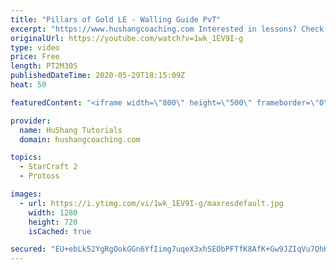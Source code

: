 ```yaml
---
title: "Pillars of Gold LE - Walling Guide PvT"
excerpt: "https://www.hushangcoaching.com Interested in lessons? Check out the website for more information ------------------------------------------------------------------------------------------------------- Want to support HuShang Tutorials directly? Patreon is a website where you can contribute a monthly"
originalUrl: https://youtube.com/watch?v=1wk_1EV9I-g
type: video
price: Free
length: PT2M30S
publishedDateTime: 2020-05-29T18:15:09Z
heat: 50

featuredContent: "<iframe width=\"800\" height=\"500\" frameborder=\"0\" src=\"https://www.youtube.com/embed/1wk_1EV9I-g\" allow=\"accelerometer; autoplay; encrypted-media; gyroscope; picture-in-picture\" allowfullscreen></iframe>"

provider:
  name: HuShang Tutorials
  domain: hushangcoaching.com

topics:
  - StarCraft 2
  - Protoss

images:
  - url: https://i.ytimg.com/vi/1wk_1EV9I-g/maxresdefault.jpg
    width: 1280
    height: 720
    isCached: true

secured: "EU+ebLk52YgRgOokGGn6YfIimg7uqeX3xhSEObPFTfK8AfK+Gw9JZIqVu7QhK6HOpE4iE2UmWZrVjZ+04TdSvcbW4Wgaz9nf+wwikyNrFb5rspo7+fXoOXF0JLqBUdXCNkx+K9knoLsEvGoMee9BVUFo1oTaeyA83thZmF/Gk4k96Iac+7kXCY+ylk1HpPyec3l78XZyOYSeX7v73yHSQaka6qbQjZ0pfyUfuDt+FXB2AHsRR1Ks4HOwQqYj8t2wbXdKcuHsS3T7WjBiCZC65AxECOstubNGcyyJkNu8pQ8Gs1pxSDysIMUuJ/kHmaPLoqTxUykF/NXww62O8UG+EalWP+/ki4nu9JUxJmkOge2AbcmSjOOZyG+4jmfe7+8SOvpZyE0sy6xklYGHOf8C/w8OeBs3D2rnEocrstJR5M8=;l9ZZo4QFz1m2goA7qx8wKw=="
---
```


